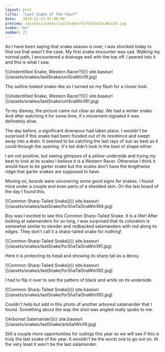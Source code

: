 ```yaml
---
layout: post
title:  "Last Snake of the Year?"
date:   2019-12-23 07:00:00
preview: /assets/snakes/lastSnake/forShaTaiSnaWin19.jpg
snake: "on"
number: 21
---
```

As I have been saying that snake season is over, I was shocked today to find out that wasn't the case. My first snake encounter was sad. Walking my normal path, I encountered a drainage well with the top off. I peered into it and this is what I saw. 

![Unidentified Snake, Western Racer?]({{ site.baseurl }}/assets/snakes/lastSnake/uniSnaWin19.jpg)

The outline looked snake-like so I turned on my flash for a closer look. 

![Unidentified Snake, Western Racer?]({{ site.baseurl }}/assets/snakes/lastSnake/uniSnaWin191.jpg)

To my dismay, the picture came out clear as day. We had a winter snake. And after watching it for some time, it's movement signaled it was definetely alive. 

The day before, a significant downpour had taken place. I wouldn't be surprised if this snake had been flooded out of its residence and swept away into a drain. It seemed to be catching the last rays of sun as best as it could through the opening. It's tail didn't look in the best of shape either. 

I am not positive, but seeing glimpses of a yellow underside and trying my best to look at its scales I believe it is a Western Racer. Otherwise I think it would have to be garter snake but the scales don't have the lengthwise ridge that garter snakes are supposed to have.

Moving on, boards were uncovering some good signs for snakes. I found mice under a couple and even parts of a shedded skin. On the last board of the day I found this. 

![Common Sharp-Tailed Snake]({{ site.baseurl }}/assets/snakes/lastSnake/forShaTaiSnaWin194.jpg)

Boy was I excited to see this Common Sharp-Tailed Snake. It is a lifer! After looking at salamanders for so long, I was surprised that its coloration is somewhat similar to slender and redbacked salamanders with red along its edges. They don't call it a sharp-tailed snake for nothing!

![Common Sharp-Tailed Snake]({{ site.baseurl }}/assets/snakes/lastSnake/forShaTaiSnaWin191.jpg)

Here it is protecting its head and showing its sharp tail as a decoy.

![Common Sharp-Tailed Snake]({{ site.baseurl }}/assets/snakes/lastSnake/forShaTaiSnaWin192.jpg)

I had to flip it over to see the pattern of black and white on its underside. 

![Common Sharp-Tailed Snake]({{ site.baseurl }}/assets/snakes/lastSnake/forShaTaiSnaWin193.jpg)

Couldn't help but add in this photo of another arboreal salamander that I found. Something about the way the shot was angled really spoke to me.

![Arboreal Salamander]({{ site.baseurl }}/assets/snakes/lastSnake/arbSalWin19.jpg)

Still a couple more opportunities for outings this year so we will see if this is truly the last snake of the year. It wouldn't be the worst one to go out on. At the very least it won't be the last salamander.